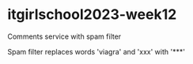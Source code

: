 # itgirlschool2023-week12
<p>Comments service with spam filter</p>
<p>Spam filter replaces words 'viagra' and 'xxx' with '***' </p>
